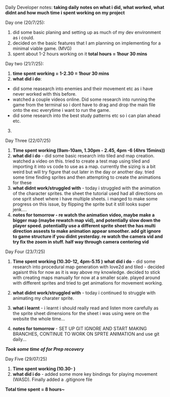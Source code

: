 Daily Developer notes:
**taking daily notes on what i did, what worked, what didnt and how much time i spent working on my project**

Day one (20/7/25):
1. did some basic planing and setting up as much of my dev environment as i could.
2. decided on the basic features that I am planning on implementing for a minimal viable game. (MVG)
3. spent about 1-2 hours working on it
**total hours = 1hour 30 mins**

Day two (21/7/25):
1. **time spent working = 1-2.30 = 1hour 30 mins**
2. **what did i do**:
- did some reasearch into enemies and their movement etc as i have never worked with this before. 
- watched a couple videos online. Did some research into running the game from the terminal so i dont have to drag and drop the main file onto the exc everytime i want to run the game. 
- did some research into the best study patterns etc so i can plan ahead etc.
3. 

Day Three (22/07/25)
1. **Time spent working (9am-10am, 1.30pm - 2.45, 4pm -6 (4hrs 15mins))**
2. **what did i do** - did some basic research into tiled and map creation. watched a video on this. tried to create a test map using tiled and importing it into vs code to use as a map. currently the sizing is a bit weird but will try figure that out later in the day or another day. tried some time finding sprites and then attempting to create the animations for these 
3. **what didnt work/struggled with** - today i struggled with the animation of the character sprites. the sheet the tutorial used had all directions on one sprit sheet where i have multiple sheets. i manged to make some progress on this issue, by flipping the sprite but it still looks super jenk....
4. **notes for tomorrow - re watch the animation video, maybe make a bigger map (maybe rewatch map vid), and potentially slow down the player speed. potentiallly use a different sprite sheet the has multi direction assests to make animation appear smoother. add git ignore to game structure if you didnt yesterday. re watch the camera vid and try fix the zoom in stuff. half way through camera centering vid**

Day Four (23/7/25)
1. **Time spent working (10.30-12, 4pm-5.15 )**
**what did i do** - did some research into procedural map generation with love2d and tiled - decided agaisnt this for now as it is way above my knowledge. decided to stick with creating maps manually for now at a smaller scale.
played around with different sprites and tried to get animations for movement working.
2. **what didnt work/struggled with** - today i continued to struggle with animating my charater sprite.
3. **what i learnt** - i learnt i should really read and listen more carefully as the sprite sheet dimensions for the sheet i was using were on the website the whole time...

4. **notes for tomorrow** - SET UP GIT IGNORE AND START MAKING BRANCHES, CONTINUE TO WORK ON SPRTE ANIMATION and use git daily...

***Took some time of for Prep recovery***

Day Five (29/07/25)
1. **Time spent working (10.30- )**
2. **what did i do** - added some more key bindings for playing movement (WASD). Finally added a .gitignore file

**Total time spent = 8 hours~**